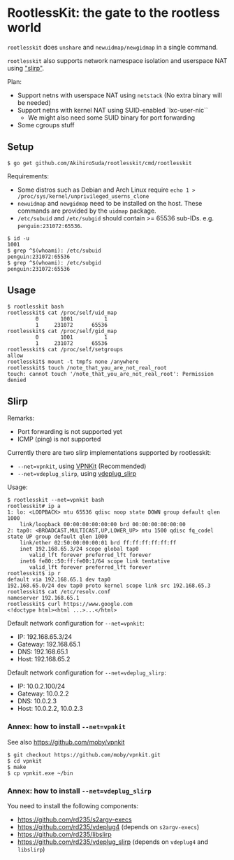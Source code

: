 # RootlessKit: the gate to the rootless world

`rootlesskit` does `unshare` and `newuidmap/newgidmap` in a single command.

`rootlesskit` also supports network namespace isolation and userspace NAT using ["slirp"](#slirp).

Plan:
* Support netns with userspace NAT using `netstack` (No extra binary will be needed)
* Support netns with kernel NAT using SUID-enabled `lxc-user-nic``
  * We might also need some SUID binary for port forwarding
* Some cgroups stuff

## Setup

```
$ go get github.com/AkihiroSuda/rootlesskit/cmd/rootlesskit
```

Requirements:
* Some distros such as Debian and Arch Linux require `echo 1 > /proc/sys/kernel/unprivileged_userns_clone`
* `newuidmap` and `newgidmap` need to be installed on the host. These commands are provided by the `uidmap` package.
* `/etc/subuid` and `/etc/subgid` should contain >= 65536 sub-IDs. e.g. `penguin:231072:65536`.

```
$ id -u
1001
$ grep ^$(whoami): /etc/subuid
penguin:231072:65536
$ grep ^$(whoami): /etc/subgid
penguin:231072:65536
```

## Usage

```
$ rootlesskit bash
rootlesskit$ cat /proc/self/uid_map
         0       1001          1
         1     231072      65536
rootlesskit$ cat /proc/self/gid_map
         0       1001          1
         1     231072      65536
rootlesskit$ cat /proc/self/setgroups
allow
rootlesskit$ mount -t tmpfs none /anywhere
rootlesskit$ touch /note_that_you_are_not_real_root
touch: cannot touch '/note_that_you_are_not_real_root': Permission denied
```

## Slirp

Remarks:
* Port forwarding is not supported yet
* ICMP (ping) is not supported

Currently there are two slirp implementations supported by rootlesskit:
* `--net=vpnkit`, using [VPNKit](https://github.com/moby/vpnkit) (Recommended)
* `--net=vdeplug_slirp`, using [vdeplug_slirp](https://github.com/rd235/vdeplug_slirp)

Usage:

```console
$ rootlesskit --net=vpnkit bash
rootlesskit# ip a
1: lo: <LOOPBACK> mtu 65536 qdisc noop state DOWN group default qlen 1000
    link/loopback 00:00:00:00:00:00 brd 00:00:00:00:00:00
2: tap0: <BROADCAST,MULTICAST,UP,LOWER_UP> mtu 1500 qdisc fq_codel state UP group default qlen 1000
    link/ether 02:50:00:00:00:01 brd ff:ff:ff:ff:ff:ff
    inet 192.168.65.3/24 scope global tap0
       valid_lft forever preferred_lft forever
    inet6 fe80::50:ff:fe00:1/64 scope link tentative
       valid_lft forever preferred_lft forever
rootlesskit$ ip r
default via 192.168.65.1 dev tap0
192.168.65.0/24 dev tap0 proto kernel scope link src 192.168.65.3
rootlesskit$ cat /etc/resolv.conf 
nameserver 192.168.65.1
rootlesskit$ curl https://www.google.com
<!doctype html><html ...>...</html>
```

Default network configuration for `--net=vpnkit`:
* IP: 192.168.65.3/24
* Gateway: 192.168.65.1
* DNS: 192.168.65.1
* Host: 192.168.65.2

Default network configuration for `--net=vdeplug_slirp`:
* IP: 10.0.2.100/24
* Gateway: 10.0.2.2
* DNS: 10.0.2.3
* Host: 10.0.2.2, 10.0.2.3

### Annex: how to install `--net=vpnkit`

See also https://github.com/moby/vpnkit

```console
$ git checkout https://github.com/moby/vpnkit.git
$ cd vpnkit
$ make
$ cp vpnkit.exe ~/bin
```

### Annex: how to install `--net=vdeplug_slirp`

You need to install the following components:

* https://github.com/rd235/s2argv-execs
* https://github.com/rd235/vdeplug4 (depends on `s2argv-execs`)
* https://github.com/rd235/libslirp
* https://github.com/rd235/vdeplug_slirp (depends on `vdeplug4` and `libslirp`)

